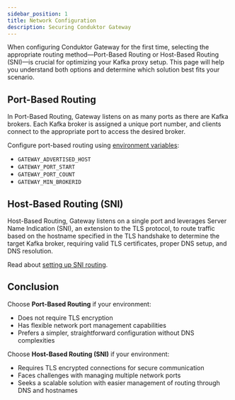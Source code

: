 ```yaml
---
sidebar_position: 1
title: Network Configuration
description: Securing Conduktor Gateway
---
```



When configuring Conduktor Gateway for the first time, selecting the appropriate routing method—Port-Based Routing or Host-Based Routing (SNI)—is crucial for optimizing your Kafka proxy setup. 
This page will help you understand both options and determine which solution best fits your scenario.


## Port-Based Routing
In Port-Based Routing, Gateway listens on as many ports as there are Kafka brokers. Each Kafka broker is assigned a unique port number, and clients connect to the appropriate port to access the desired broker.

Configure port-based routing using [environment variables](../configuration/env-variables.md#hostport):
 - `GATEWAY_ADVERTISED_HOST` 
 - `GATEWAY_PORT_START`
 - `GATEWAY_PORT_COUNT`
 - `GATEWAY_MIN_BROKERID`


## Host-Based Routing (SNI)
Host-Based Routing, Gateway listens on a single port and leverages Server Name Indication (SNI), an extension to the TLS protocol, to route traffic based on the hostname specified in the TLS handshake to determine the target Kafka broker, requiring valid TLS certificates, proper DNS setup, and DNS resolution.

Read about [setting up SNI routing](../how-to/sni-routing.md#setting-up-sni-routing).

## Conclusion

Choose **Port-Based Routing** if your environment:
- Does not require TLS encryption
- Has flexible network port management capabilities
- Prefers a simpler, straightforward configuration without DNS complexities

Choose **Host-Based Routing (SNI)** if your environment:
- Requires TLS encrypted connections for secure communication
- Faces challenges with managing multiple network ports
- Seeks a scalable solution with easier management of routing through DNS and hostnames
